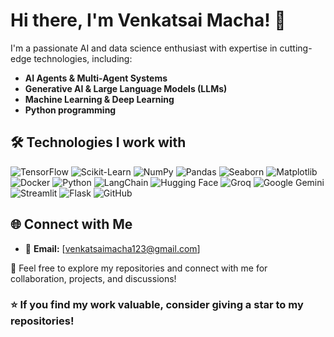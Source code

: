 # Hi there, I'm Venkatsai Macha! 👋
I'm a passionate AI and data science enthusiast with expertise in cutting-edge technologies, including:
- **AI Agents & Multi-Agent Systems**
- **Generative AI & Large Language Models (LLMs)**
- **Machine Learning & Deep Learning**
- **Python programming**

## 🛠️ Technologies I work with

![TensorFlow](https://img.shields.io/badge/TensorFlow-FF6F00?logo=tensorflow&logoColor=white)
![Scikit-Learn](https://img.shields.io/badge/Scikit%20Learn-F7931E?logo=scikitlearn&logoColor=white)
![NumPy](https://img.shields.io/badge/NumPy-013243?logo=numpy&logoColor=white)
![Pandas](https://img.shields.io/badge/Pandas-150458?logo=pandas&logoColor=white)
![Seaborn](https://img.shields.io/badge/Seaborn-008080?logo=seaborn&logoColor=white)
![Matplotlib](https://img.shields.io/badge/Matplotlib-11557C?logo=python&logoColor=white)
![Docker](https://img.shields.io/badge/Docker-2496ED?logo=docker&logoColor=white)
![Python](https://img.shields.io/badge/Python-3776AB?logo=python&logoColor=white)
![LangChain](https://img.shields.io/badge/LangChain-FFD43B?logo=python&logoColor=black)
![Hugging Face](https://img.shields.io/badge/Hugging%20Face-FFBF00?logo=huggingface&logoColor=white)
![Groq](https://img.shields.io/badge/Groq-EC1C24?logo=groq&logoColor=white)
![Google Gemini](https://img.shields.io/badge/Google%20Gemini-4285F4?logo=google&logoColor=white)
![Streamlit](https://img.shields.io/badge/Streamlit-FF4B4B?logo=streamlit&logoColor=white)
![Flask](https://img.shields.io/badge/Flask-000000?logo=flask&logoColor=white)
![GitHub](https://img.shields.io/badge/GitHub-181717?logo=github&logoColor=white)


## 🌐 Connect with Me
- 📧 **Email:** [venkatsaimacha123@gmail.com]

📌 Feel free to explore my repositories and connect with me for collaboration, projects, and discussions!

### ⭐ If you find my work valuable, consider giving a star to my repositories!


